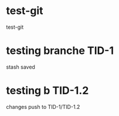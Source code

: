 # test-git
test-git

# testing branche TID-1
stash saved

# testing b TID-1.2
changes push to TID-1/TID-1.2
